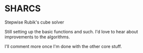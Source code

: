 # SHARCS
Stepwise Rubik's cube solver

Still setting up the basic functions and such. I'd love to hear about improvements to the algorithms.

I'll comment more once I'm done with the other core stuff.
